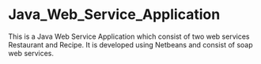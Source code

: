 # Java_Web_Service_Application
 This is a Java Web Service Application which consist of two web services Restaurant and Recipe. It is developed using Netbeans and consist of soap web services.
